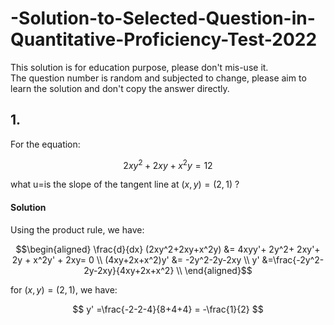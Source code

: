 # -Solution-to-Selected-Question-in-Quantitative-Proficiency-Test-2022
This solution is for education purpose, please don't mis-use it. <br>
The question number is random and subjected to change, please aim to learn the solution and don't copy the answer directly. <br>

## 1.
For the equation:

$$ 2xy^2+2xy+x^2y=12 $$

what u=is the slope of the tangent line at $(x,y)=(2,1)$ ? 

#### Solution
Using the product rule, we have:

$$\begin{aligned}
\frac{d}{dx} (2xy^2+2xy+x^2y) &= 4xyy'+ 2y^2+ 2xy'+ 2y + x^2y' + 2xy= 0 \\ 
(4xy+2x+x^2)y' &= -2y^2-2y-2xy  \\
y' &=\frac{-2y^2-2y-2xy}{4xy+2x+x^2} \\
\end{aligned}$$

for $(x,y)=(2,1)$, we have:

$$ y' =\frac{-2-2-4}{8+4+4} = -\frac{1}{2} $$

